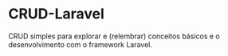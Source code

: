 # CRUD-Laravel
CRUD simples para explorar e (relembrar) conceitos básicos e o desenvolvimento com o framework Laravel.
